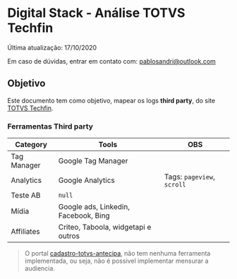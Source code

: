 # Digital Stack - Análise TOTVS Techfin

Última atualização: 17/10/2020

Em caso de dúvidas, entrar em contato com: pablosandri@outlook.com

## Objetivo

Este documento tem como objetivo, mapear os logs **third party**, do site [TOTVS Techfin](https://www.totvs.com/techfin/").


### Ferramentas Third party

|  Category |  Tools | OBS  |
|---|---|---|
| Tag Manager  | Google Tag Manager  |   |
| Analytics | Google Analytics  | Tags: ```pageview```, ```scroll``` |
| Teste AB | ```null``` |  |
| Mídia | Google ads, Linkedin, Facebook, Bing |  |
| Affiliates | Criteo, Taboola, widgetapi e outros |  |

> O portal [cadastro-totvs-antecipa](https://techfin.totvs.com/portal/p/10097/cadastro-totvs-antecipa), não tem nenhuma ferramenta implementada, ou seja, não é possivel implementar mensurar a audiencia.

